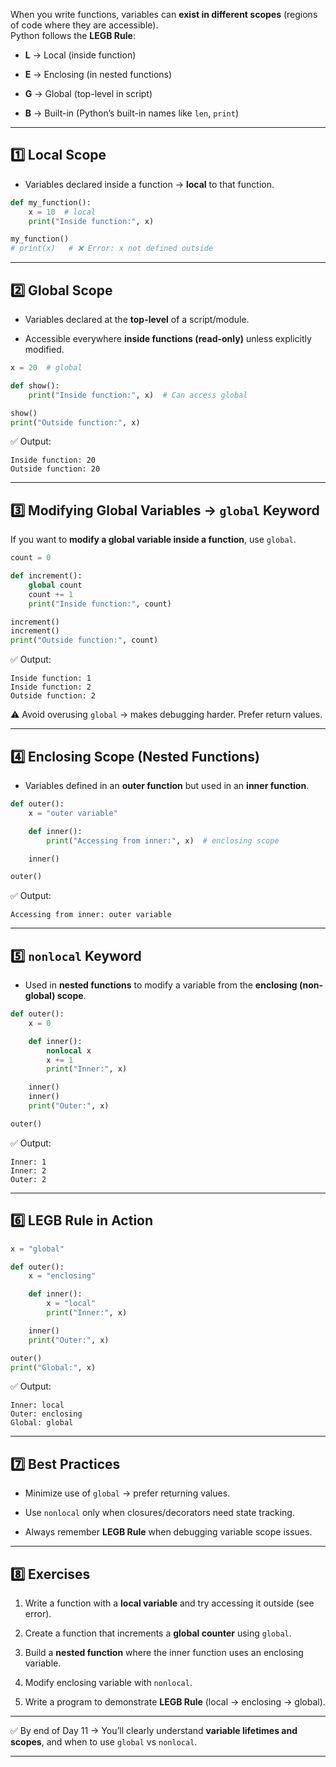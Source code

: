 When you write functions, variables can **exist in different scopes** (regions of code where they are accessible).  
Python follows the **LEGB Rule**:

- **L** → Local (inside function)
    
- **E** → Enclosing (in nested functions)
    
- **G** → Global (top-level in script)
    
- **B** → Built-in (Python’s built-in names like `len`, `print`)
    

---

## 1️⃣ Local Scope

- Variables declared inside a function → **local** to that function.
    

```python
def my_function():
    x = 10  # local
    print("Inside function:", x)

my_function()
# print(x)   # ❌ Error: x not defined outside
```

---

## 2️⃣ Global Scope

- Variables declared at the **top-level** of a script/module.
    
- Accessible everywhere **inside functions (read-only)** unless explicitly modified.
    

```python
x = 20  # global

def show():
    print("Inside function:", x)  # Can access global

show()
print("Outside function:", x)
```

✅ Output:

```
Inside function: 20
Outside function: 20
```

---

## 3️⃣ Modifying Global Variables → `global` Keyword

If you want to **modify a global variable inside a function**, use `global`.

```python
count = 0

def increment():
    global count
    count += 1
    print("Inside function:", count)

increment()
increment()
print("Outside function:", count)
```

✅ Output:

```
Inside function: 1
Inside function: 2
Outside function: 2
```

⚠️ Avoid overusing `global` → makes debugging harder. Prefer return values.

---

## 4️⃣ Enclosing Scope (Nested Functions)

- Variables defined in an **outer function** but used in an **inner function**.
    

```python
def outer():
    x = "outer variable"

    def inner():
        print("Accessing from inner:", x)  # enclosing scope

    inner()

outer()
```

✅ Output:

```
Accessing from inner: outer variable
```

---

## 5️⃣ `nonlocal` Keyword

- Used in **nested functions** to modify a variable from the **enclosing (non-global) scope**.
    

```python
def outer():
    x = 0

    def inner():
        nonlocal x
        x += 1
        print("Inner:", x)

    inner()
    inner()
    print("Outer:", x)

outer()
```

✅ Output:

```
Inner: 1
Inner: 2
Outer: 2
```

---

## 6️⃣ LEGB Rule in Action

```python
x = "global"

def outer():
    x = "enclosing"

    def inner():
        x = "local"
        print("Inner:", x)

    inner()
    print("Outer:", x)

outer()
print("Global:", x)
```

✅ Output:

```
Inner: local
Outer: enclosing
Global: global
```

---

## 7️⃣ Best Practices

- Minimize use of `global` → prefer returning values.
    
- Use `nonlocal` only when closures/decorators need state tracking.
    
- Always remember **LEGB Rule** when debugging variable scope issues.
    

---

## 8️⃣ Exercises

1. Write a function with a **local variable** and try accessing it outside (see error).
    
2. Create a function that increments a **global counter** using `global`.
    
3. Build a **nested function** where the inner function uses an enclosing variable.
    
4. Modify enclosing variable with `nonlocal`.
    
5. Write a program to demonstrate **LEGB Rule** (local → enclosing → global).
    

---

✅ By end of Day 11 → You’ll clearly understand **variable lifetimes and scopes**, and when to use `global` vs `nonlocal`.

---
